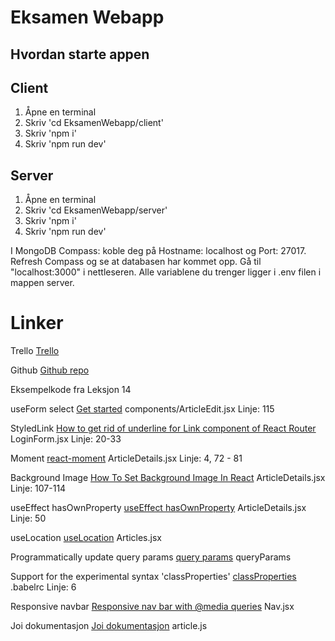 # Eksamen Webapp

## Hvordan starte appen

## Client
1. Åpne en terminal
1. Skriv 'cd EksamenWebapp/client'
1. Skriv 'npm i'
1. Skriv 'npm run dev'

## Server
1. Åpne en terminal
1. Skriv 'cd EksamenWebapp/server'
1. Skriv 'npm i'
1. Skriv 'npm run dev'

I MongoDB Compass:
koble deg på Hostname: localhost og Port: 27017. Refresh Compass og se at databasen har kommet opp.
Gå til "localhost:3000" i nettleseren. Alle variablene du trenger ligger i .env filen i mappen server.

# Linker

Trello
[Trello](https://trello.com/b/4eHPgVJt)

Github
[Github repo](https://github.com/AleksanderSandnes/EksamenWebapp)

Eksempelkode fra Leksjon 14

useForm select
[Get started](https://react-hook-form.com/get-started/)
components/ArticleEdit.jsx Linje: 115 

StyledLink
[How to get rid of underline for Link component of React Router](https://stackoverflow.com/questions/37669391/how-to-get-rid-of-underline-for-link-component-of-react-router)
LoginForm.jsx Linje: 20-33

Moment
[react-moment](https://www.npmjs.com/package/react-moment)
ArticleDetails.jsx Linje: 4, 72 - 81

Background Image
[How To Set Background Image In React](https://www.nicesnippets.com/blog/how-to-set-background-image-in-react)
ArticleDetails.jsx Linje: 107-114

useEffect hasOwnProperty
[useEffect hasOwnProperty](https://stackoverflow.com/questions/3476255/in-javascript-how-can-i-tell-if-a-field-exists-inside-an-object)
ArticleDetails.jsx Linje: 50

useLocation
[useLocation](https://stackoverflow.com/questions/35352638/react-how-to-get-parameter-value-from-query-string)
Articles.jsx

Programmatically update query params
[query params](https://stackoverflow.com/questions/40161516/how-do-you-programmatically-update-query-params-in-react-router)
queryParams

Support for the experimental syntax 'classProperties'
[classProperties](https://stackoverflow.com/questions/52237855/support-for-the-experimental-syntax-classproperties-isnt-currently-enabled)
.babelrc Linje: 6

Responsive navbar
[Responsive nav bar with @media queries](https://codepen.io/mike316/pen/eNvOGN)
Nav.jsx

Joi dokumentasjon
[Joi dokumentasjon](https://joi.dev/api/?v=17.3.0)
article.js

